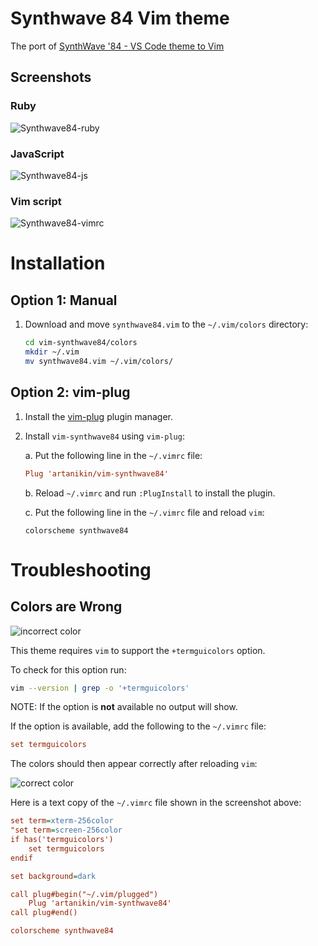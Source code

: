 # Synthwave 84 Vim theme

The port of [SynthWave '84 - VS Code theme to Vim](https://github.com/robb0wen/synthwave-vscode)

## Screenshots

### Ruby
![Synthwave84-ruby](https://raw.githubusercontent.com/artanikin/vim-synthwave84/master/media/ruby2.png)

### JavaScript
![Synthwave84-js](https://raw.githubusercontent.com/artanikin/vim-synthwave84/master/media/js2.png)

### Vim script
![Synthwave84-vimrc](https://raw.githubusercontent.com/artanikin/vim-synthwave84/master/media/vim2.png)

# Installation

## Option 1: Manual

1. Download and move `synthwave84.vim` to the `~/.vim/colors` directory:

    ```sh
    cd vim-synthwave84/colors
    mkdir ~/.vim
    mv synthwave84.vim ~/.vim/colors/
    ```

## Option 2: vim-plug

1. Install the [vim-plug](https://github.com/junegunn/vim-plug) plugin manager.

2. Install `vim-synthwave84` using `vim-plug`:

    a. Put the following line in the `~/.vimrc` file:

      ```ini
      Plug 'artanikin/vim-synthwave84'
      ```

    b. Reload `~/.vimrc` and run `:PlugInstall` to install the plugin.

    c. Put the following line in the `~/.vimrc` file and reload `vim`:

      ```
      colorscheme synthwave84
      ```

# Troubleshooting

## Colors are Wrong

  ![incorrect color](https://raw.githubusercontent.com/artanikin/vim-synthwave84/master/media/incorrect-colors.png)

  This theme requires `vim` to support the 
  `+termguicolors` option.

  To check for this option run:

  ```sh
  vim --version | grep -o '+termguicolors'
   ```

  NOTE: If the option is __not__ available no output will show.

  If the option is available, add the following 
  to the `~/.vimrc` file: 
  
  ```ini
  set termguicolors
  ```

  The colors should then appear correctly after reloading `vim`:

  ![correct color](https://raw.githubusercontent.com/artanikin/vim-synthwave84/master/media/correct-colors.png)

  Here is a text copy of the `~/.vimrc` file shown 
  in the screenshot above:

  ```ini
  set term=xterm-256color
  "set term=screen-256color
  if has('termguicolors')
      set termguicolors
  endif

  set background=dark

  call plug#begin("~/.vim/plugged")
      Plug 'artanikin/vim-synthwave84'
  call plug#end()

  colorscheme synthwave84
  ```